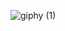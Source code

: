![giphy (1)](https://user-images.githubusercontent.com/61853597/173036440-30c6fd36-b1e5-44a9-9c2c-43058ea6a815.gif)
